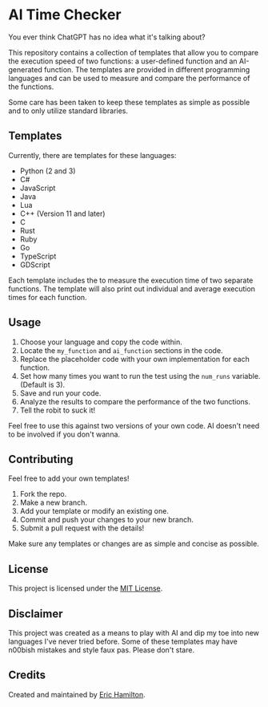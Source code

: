 # AI Time Checker

You ever think ChatGPT has no idea what it's talking about?

This repository contains a collection of templates that allow you to compare the execution speed of two functions: a user-defined function and an AI-generated function. The templates are provided in different programming languages and can be used to measure and compare the performance of the functions.

Some care has been taken to keep these templates as simple as possible and to only utilize standard libraries.

## Templates

Currently, there are templates for these languages:

- Python (2 and 3)
- C#
- JavaScript
- Java
- Lua
- C++ (Version 11 and later)
- C
- Rust
- Ruby
- Go
- TypeScript
- GDScript

Each template includes the to measure the execution time of two separate functions. The template will also print out individual and average execution times for each function.

## Usage

1. Choose your language and copy the code within.
2. Locate the `my_function` and `ai_function` sections in the code.
3. Replace the placeholder code with your own implementation for each function.
4. Set how many times you want to run the test using the `num_runs` variable. (Default is 3).
5. Save and run your code.
6. Analyze the results to compare the performance of the two functions.
7. Tell the robit to suck it!

Feel free to use this against two versions of your own code. AI doesn't need to be involved if you don't wanna.

## Contributing

Feel free to add your own templates!

1. Fork the repo.
2. Make a new branch.
3. Add your template or modify an existing one.
4. Commit and push your changes to your new branch.
5. Submit a pull request with the details!

Make sure any templates or changes are as simple and concise as possible.

## License

This project is licensed under the [MIT License](LICENSE).

## Disclaimer

This project was created as a means to play with AI and dip my toe into new languages I've never tried before. Some of these templates may have n00bish mistakes and style faux pas. Please don't stare.

## Credits

Created and maintained by [Eric Hamilton](https://github.com/eric-hamilton).

